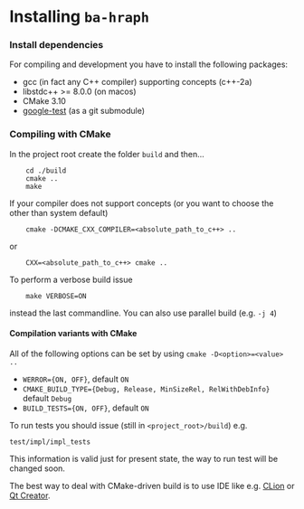 # Installing `ba-hraph`
### Install dependencies

For compiling and development you have to install the following packages:

* gcc (in fact any C++ compiler) supporting concepts (c++-2a)
* libstdc++ >= 8.0.0 (on macos)
* CMake 3.10
* [google-test](https://github.com/google/googletest.git) (as a git submodule)

### Compiling with CMake

In the project root create the folder `build` and then...

        cd ./build
        cmake ..
        make

If your compiler does not support concepts (or you want to choose the other than system default)

        cmake -DCMAKE_CXX_COMPILER=<absolute_path_to_c++> ..

or

        CXX=<absolute_path_to_c++> cmake ..



To perform a verbose build issue

        make VERBOSE=ON

instead the last commandline. You can also use parallel build (e.g. `-j 4`)

#### Compilation variants with CMake

All of the following options can be set by using `cmake -D<option>=<value> ..`

* `WERROR={ON, OFF}`, default `ON`
* `CMAKE_BUILD_TYPE={Debug, Release, MinSizeRel, RelWithDebInfo}`  default `Debug`
* `BUILD_TESTS={ON, OFF}`, default `ON`



To run tests you should issue (still in `<project_root>/build`) e.g.

    test/impl/impl_tests

This information is valid just for present state, the way to run test will be changed soon.

The best way to deal with CMake-driven build is to use IDE like e.g. [CLion](https://www.jetbrains.com/clion/)
or [Qt Creator](https://www.qt.io/download-qt-installer).
